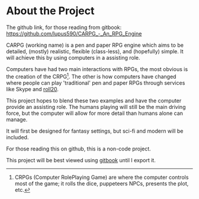 # About the Project

The github link, for those reading from gitbook: https://github.com/lupus590/CARPG_-_An_RPG_Engine

CARPG (working name) is a pen and paper RPG engine  which aims to be detailed, (mostly) realistic, flexible (class-less), and (hopefully) simple. It will achieve this by using computers in a assisting role.

Computers have had two main interactions with RPGs, the most obvious is the creation of the CRPG[^1].
The other is how computers have changed where people can play 'traditional' pen and paper RPGs through services like  Skype and [roll20](http:\\roll20.net).

[^1]: CRPGs (Computer RolePlaying Game) are where the computer controls most of the game; it rolls the dice, puppeteers NPCs, presents the plot, etc.

This project hopes to blend these two examples and have the computer provide an assisting role.
The humans playing will still be the main driving force, but the computer will allow for more detail than humans alone can manage.

It will first be designed for fantasy settings, but sci-fi and modern will be included.

For those reading this on github, this is a non-code project.

This project will be best viewed using [gitbook](https://www.gitbook.com/book/lupus590/carpg_-_an_rpg_engine/details) until I export it.
